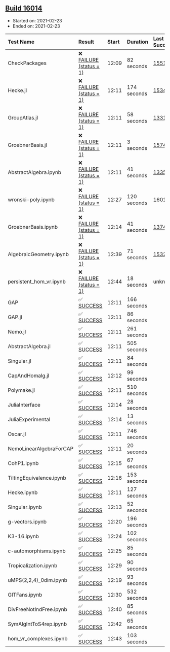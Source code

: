 ## [Build 16014](https://oscarci.mathematik.uni-kl.de/job/oscar/16014/)

* Started on: 2021-02-23
* Ended on: 2021-02-23

| Test Name    | Result | Start | Duration | Last Success | First Failure |
|:-------------|:-------|:------|:---------|:-------------|:--------------|
| CheckPackages | ❌ [FAILURE (status = 1)](https://oscarci.mathematik.uni-kl.de/job/oscar/16014/artifact/logs/build-16014/CheckPackages.log) | 12:09 | 82 seconds | [15514](https://oscarci.mathematik.uni-kl.de/job/oscar/15514/) | [15515](https://oscarci.mathematik.uni-kl.de/job/oscar/15515/) |
| Hecke.jl | ❌ [FAILURE (status = 1)](https://oscarci.mathematik.uni-kl.de/job/oscar/16014/artifact/logs/build-16014/Hecke.jl.log) | 12:11 | 174 seconds | [15344](https://oscarci.mathematik.uni-kl.de/job/oscar/15344/) | [15348](https://oscarci.mathematik.uni-kl.de/job/oscar/15348/) |
| GroupAtlas.jl | ❌ [FAILURE (status = 1)](https://oscarci.mathematik.uni-kl.de/job/oscar/16014/artifact/logs/build-16014/GroupAtlas.jl.log) | 12:11 | 58 seconds | [13311](https://oscarci.mathematik.uni-kl.de/job/oscar/13311/) | [13312](https://oscarci.mathematik.uni-kl.de/job/oscar/13312/) |
| GroebnerBasis.jl | ❌ [FAILURE (status = 1)](https://oscarci.mathematik.uni-kl.de/job/oscar/16014/artifact/logs/build-16014/GroebnerBasis.jl.log) | 12:11 | 3 seconds | [15745](https://oscarci.mathematik.uni-kl.de/job/oscar/15745/) | [15746](https://oscarci.mathematik.uni-kl.de/job/oscar/15746/) |
| AbstractAlgebra.ipynb | ❌ [FAILURE (status = 1)](https://oscarci.mathematik.uni-kl.de/job/oscar/16014/artifact/logs/build-16014/AbstractAlgebra.ipynb.log) | 12:11 | 41 seconds | [13355](https://oscarci.mathematik.uni-kl.de/job/oscar/13355/) | [13356](https://oscarci.mathematik.uni-kl.de/job/oscar/13356/) |
| wronski-poly.ipynb | ❌ [FAILURE (status = 1)](https://oscarci.mathematik.uni-kl.de/job/oscar/16014/artifact/logs/build-16014/wronski-poly.ipynb.log) | 12:27 | 120 seconds | [16013](https://oscarci.mathematik.uni-kl.de/job/oscar/16013/) | [16014](https://oscarci.mathematik.uni-kl.de/job/oscar/16014/) |
| GroebnerBasis.ipynb | ❌ [FAILURE (status = 1)](https://oscarci.mathematik.uni-kl.de/job/oscar/16014/artifact/logs/build-16014/GroebnerBasis.ipynb.log) | 12:14 | 41 seconds | [13748](https://oscarci.mathematik.uni-kl.de/job/oscar/13748/) | [13749](https://oscarci.mathematik.uni-kl.de/job/oscar/13749/) |
| AlgebraicGeometry.ipynb | ❌ [FAILURE (status = 1)](https://oscarci.mathematik.uni-kl.de/job/oscar/16014/artifact/logs/build-16014/AlgebraicGeometry.ipynb.log) | 12:39 | 71 seconds | [15322](https://oscarci.mathematik.uni-kl.de/job/oscar/15322/) | [15323](https://oscarci.mathematik.uni-kl.de/job/oscar/15323/) |
| persistent_hom_vr.ipynb | ❌ [FAILURE (status = 1)](https://oscarci.mathematik.uni-kl.de/job/oscar/16014/artifact/logs/build-16014/persistent_hom_vr.ipynb.log) | 12:44 | 18 seconds | unknown | unknown |
| GAP | ✅ [SUCCESS](https://oscarci.mathematik.uni-kl.de/job/oscar/16014/artifact/logs/build-16014/GAP.log) | 12:11 | 166 seconds |  |  |
| GAP.jl | ✅ [SUCCESS](https://oscarci.mathematik.uni-kl.de/job/oscar/16014/artifact/logs/build-16014/GAP.jl.log) | 12:11 | 86 seconds |  |  |
| Nemo.jl | ✅ [SUCCESS](https://oscarci.mathematik.uni-kl.de/job/oscar/16014/artifact/logs/build-16014/Nemo.jl.log) | 12:11 | 261 seconds |  |  |
| AbstractAlgebra.jl | ✅ [SUCCESS](https://oscarci.mathematik.uni-kl.de/job/oscar/16014/artifact/logs/build-16014/AbstractAlgebra.jl.log) | 12:11 | 505 seconds |  |  |
| Singular.jl | ✅ [SUCCESS](https://oscarci.mathematik.uni-kl.de/job/oscar/16014/artifact/logs/build-16014/Singular.jl.log) | 12:11 | 84 seconds |  |  |
| CapAndHomalg.jl | ✅ [SUCCESS](https://oscarci.mathematik.uni-kl.de/job/oscar/16014/artifact/logs/build-16014/CapAndHomalg.jl.log) | 12:12 | 99 seconds |  |  |
| Polymake.jl | ✅ [SUCCESS](https://oscarci.mathematik.uni-kl.de/job/oscar/16014/artifact/logs/build-16014/Polymake.jl.log) | 12:11 | 510 seconds |  |  |
| JuliaInterface | ✅ [SUCCESS](https://oscarci.mathematik.uni-kl.de/job/oscar/16014/artifact/logs/build-16014/JuliaInterface.log) | 12:14 | 28 seconds |  |  |
| JuliaExperimental | ✅ [SUCCESS](https://oscarci.mathematik.uni-kl.de/job/oscar/16014/artifact/logs/build-16014/JuliaExperimental.log) | 12:14 | 13 seconds |  |  |
| Oscar.jl | ✅ [SUCCESS](https://oscarci.mathematik.uni-kl.de/job/oscar/16014/artifact/logs/build-16014/Oscar.jl.log) | 12:11 | 746 seconds |  |  |
| NemoLinearAlgebraForCAP | ✅ [SUCCESS](https://oscarci.mathematik.uni-kl.de/job/oscar/16014/artifact/logs/build-16014/NemoLinearAlgebraForCAP.log) | 12:11 | 20 seconds |  |  |
| CohP1.ipynb | ✅ [SUCCESS](https://oscarci.mathematik.uni-kl.de/job/oscar/16014/artifact/logs/build-16014/CohP1.ipynb.log) | 12:15 | 67 seconds |  |  |
| TiltingEquivalence.ipynb | ✅ [SUCCESS](https://oscarci.mathematik.uni-kl.de/job/oscar/16014/artifact/logs/build-16014/TiltingEquivalence.ipynb.log) | 12:16 | 153 seconds |  |  |
| Hecke.ipynb | ✅ [SUCCESS](https://oscarci.mathematik.uni-kl.de/job/oscar/16014/artifact/logs/build-16014/Hecke.ipynb.log) | 12:11 | 127 seconds |  |  |
| Singular.ipynb | ✅ [SUCCESS](https://oscarci.mathematik.uni-kl.de/job/oscar/16014/artifact/logs/build-16014/Singular.ipynb.log) | 12:13 | 52 seconds |  |  |
| g-vectors.ipynb | ✅ [SUCCESS](https://oscarci.mathematik.uni-kl.de/job/oscar/16014/artifact/logs/build-16014/g-vectors.ipynb.log) | 12:20 | 196 seconds |  |  |
| K3-16.ipynb | ✅ [SUCCESS](https://oscarci.mathematik.uni-kl.de/job/oscar/16014/artifact/logs/build-16014/K3-16.ipynb.log) | 12:24 | 102 seconds |  |  |
| c-automorphisms.ipynb | ✅ [SUCCESS](https://oscarci.mathematik.uni-kl.de/job/oscar/16014/artifact/logs/build-16014/c-automorphisms.ipynb.log) | 12:25 | 85 seconds |  |  |
| Tropicalization.ipynb | ✅ [SUCCESS](https://oscarci.mathematik.uni-kl.de/job/oscar/16014/artifact/logs/build-16014/Tropicalization.ipynb.log) | 12:29 | 90 seconds |  |  |
| uMPS(2,2,4)_0dim.ipynb | ✅ [SUCCESS](https://oscarci.mathematik.uni-kl.de/job/oscar/16014/artifact/logs/build-16014/uMPS-2-2-4-_0dim.ipynb.log) | 12:19 | 93 seconds |  |  |
| GITFans.ipynb | ✅ [SUCCESS](https://oscarci.mathematik.uni-kl.de/job/oscar/16014/artifact/logs/build-16014/GITFans.ipynb.log) | 12:30 | 532 seconds |  |  |
| DivFreeNotIndFree.ipynb | ✅ [SUCCESS](https://oscarci.mathematik.uni-kl.de/job/oscar/16014/artifact/logs/build-16014/DivFreeNotIndFree.ipynb.log) | 12:40 | 85 seconds |  |  |
| SymAlgIntToS4rep.ipynb | ✅ [SUCCESS](https://oscarci.mathematik.uni-kl.de/job/oscar/16014/artifact/logs/build-16014/SymAlgIntToS4rep.ipynb.log) | 12:42 | 65 seconds |  |  |
| hom_vr_complexes.ipynb | ✅ [SUCCESS](https://oscarci.mathematik.uni-kl.de/job/oscar/16014/artifact/logs/build-16014/hom_vr_complexes.ipynb.log) | 12:43 | 103 seconds |  |  |
